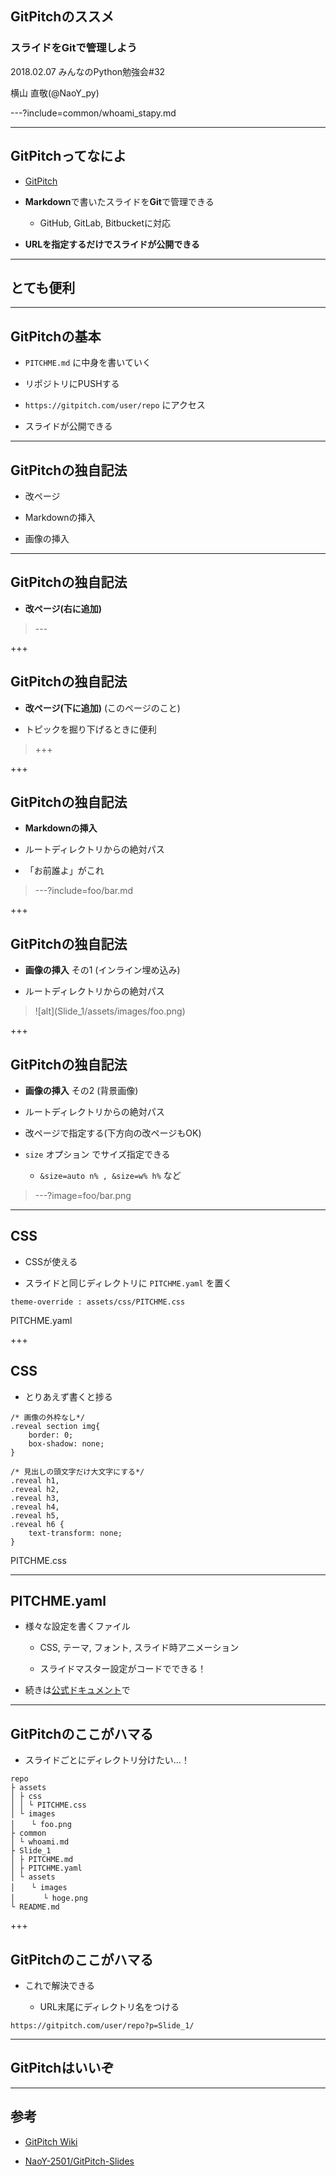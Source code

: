 ## GitPitchのススメ

### スライドをGitで管理しよう

2018.02.07 みんなのPython勉強会#32

横山 直敬(@NaoY_py)

---?include=common/whoami_stapy.md

---

## GitPitchってなによ

- [GitPitch](https://gitpitch.com/)

- **Markdown**で書いたスライドを**Git**で管理できる

	- GitHub, GitLab, Bitbucketに対応

- **URLを指定するだけでスライドが公開できる**

---

## とても便利

---

## GitPitchの基本

- `PITCHME.md` に中身を書いていく

- リポジトリにPUSHする

- `https://gitpitch.com/user/repo` にアクセス

- スライドが公開できる

---

## GitPitchの独自記法

- 改ページ

- Markdownの挿入

- 画像の挿入

---

## GitPitchの独自記法

- **改ページ(右に追加)**

> \---

+++

## GitPitchの独自記法

- **改ページ(下に追加)**  (このページのこと)

- トピックを掘り下げるときに便利 

> +++

+++

## GitPitchの独自記法

- **Markdownの挿入**

- ルートディレクトリからの絶対パス

- 「お前誰よ」がこれ

> ---?include=foo/bar.md

+++

## GitPitchの独自記法

- **画像の挿入** その1 (インライン埋め込み)

- ルートディレクトリからの絶対パス

> \!\[alt](Slide_1/assets/images/foo.png)

+++

## GitPitchの独自記法

- **画像の挿入** その2 (背景画像)

- ルートディレクトリからの絶対パス

- 改ページで指定する(下方向の改ページもOK)

- `size` オプション でサイズ指定できる

	- `&size=auto n% , &size=w% h%` など

> ---?image=foo/bar.png

---

## CSS

- CSSが使える

- スライドと同じディレクトリに ``PITCHME.yaml`` を置く

```
theme-override : assets/css/PITCHME.css
```
PITCHME.yaml

+++

## CSS

- とりあえず書くと捗る

```
/* 画像の外枠なし*/
.reveal section img{
    border: 0;
    box-shadow: none;
}

/* 見出しの頭文字だけ大文字にする*/
.reveal h1,
.reveal h2,
.reveal h3,
.reveal h4,
.reveal h5,
.reveal h6 {
    text-transform: none;
}
```
PITCHME.css

---

## PITCHME.yaml

- 様々な設定を書くファイル

	- CSS, テーマ, フォント, スライド時アニメーション
	
	- スライドマスター設定がコードでできる！
	
- 続きは[公式ドキュメント](https://github.com/gitpitch/gitpitch/wiki)で

---

## GitPitchのここがハマる

- スライドごとにディレクトリ分けたい…！

```
repo
├ assets
│ ├ css
│ │ └ PITCHME.css
│ └ images
│ 　 └ foo.png
├ common
│ └ whoami.md
├ Slide_1
│ ├ PITCHME.md
│ ├ PITCHME.yaml
│ └ assets
│ 　 └ images
│ 　 　 └ hoge.png
└ README.md
```

+++

## GitPitchのここがハマる

- これで解決できる

	- URL末尾にディレクトリ名をつける
	
`https://gitpitch.com/user/repo?p=Slide_1/`

---

## GitPitchはいいぞ

---

## 参考

- [GitPitch Wiki](https://github.com/gitpitch/gitpitch/wiki)

- [NaoY-2501/GitPitch-Slides](https://github.com/NaoY-2501/GitPitch-Slides)


